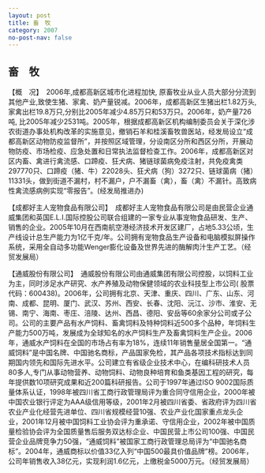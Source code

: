 ```yaml
---
layout: post
title: 畜　牧
category: 2007
no-post-nav: false
---
```


## 畜　牧

【概　况】　2006年,成都高新区城市化进程加快, 原畜牧业从业人员大部分分流到其他产业,致使生猪、家禽、奶产量锐减。2006年，成都高新区生猪出栏1.82万头, 家禽出栏19.8万只,分别比2005年减少4.85万只和53万只。2006年，奶产量726吨, 比2005年减少2531吨。2005年，根据成都高新区机构编制委员会关于深化涉农街道办事处机构改革的实施意见，撤销石羊和桂溪畜牧兽医站，经发局设立“成都高新区动物防疫监督所”，并按照区域管理，分设南区分所和西区分所，开展动物防疫、市场检疫、应急处置和日常执法监督检查工作。2006年，成都高新区对区内畜、禽进行禽流感、口蹄疫、狂犬病、猪链球菌病免疫注射，共免疫禽类297770只、口蹄疫（猪、牛）22028头、狂犬病（狗）3272只、链球菌病（猪）11331头，做到街道不漏村，村不漏户，户不漏畜（禽），畜（禽）不漏针。高致病性禽流感病例实现“零报告”。(经发局推进办)

【成都好主人宠物食品有限公司】　成都好主人宠物食品有限公司是由民营企业通威集团和英国E.L.I.国际控股公司联合组建的一家专业从事宠物食品研发、生产、销售的企业。2005年10月在西南航空港经济技术开发区建厂，占地5.33公顷，生产线设计总生产能力为1亿千克/年。公司拥有宠物食品生产设备和电脑模拟屏操作系统，采用全自动多功能Wenger膨化设备及世界先进的酶解肉汁生产工艺。（经贸发展局）

【通威股份有限公司】　通威股份有限公司由通威集团有限公司控股，以饲料工业为主，同时涉足水产研究、水产养殖及动物保健领域的农业科技型上市公司( 股票代码：600438)。2006年，公司拥有北京、天津、重庆、四川、广东、山东、河南、成都、昆明、厦门、武汉、苏州、西安、长春、沈阳、沅江、沙市、淮安、无锡、南宁、海南、枣庄、涪陵、达州、西昌、德阳、安岳等60余家分公司或子公司。公司的主要产品有水产饲料、畜禽饲料及特种饲料近500多个品种，年饲料生产能力500万吨，发展成为全球知名的水产饲料生产及畜禽饲料生产企业。2006年，通威水产饲料在全国的市场占有率为18%，连续11年销售量居全国第一。“通威饲料”是中国名牌、中国驰名商标，产品国家免检，其产品各项技术指标达到同期国内领先和国际先进水平。公司建立有省级企业技术中心，在编科研技术人员80多人,专门从事动物营养、动物饲料、动物良种培育和鱼类基因工程的研究，每年提供数10项研究成果和近200篇科研报告。公司于1997年通过ISO 9002国际质量体系认证，1998年被四川省工商行政管理局评为重合同守信用企业，2000年被中国农业银行评定为AAA级信用等级，2001年2月被四川省委、省政府评为四川省农业产业化经营先进单位、四川省规模经营10强、农业产业化国家重点龙头企业，2001年12月被中国饲料工业协会评为重承诺、守信用企业，2002年被中国质量检验协会评为全国质量售后服务双达标企业、中国民营上市公司100强、中国民营企业品牌竞争力50强，“通威饲料”被国家工商行政管理总局评为“中国驰名商标”。2004年，通威商标以价值33亿入列“中国500最具价值品牌”榜。2006年，公司年销售收入38亿元，实现利润1.6亿元，上缴税金5000万元。（经贸发展局）
